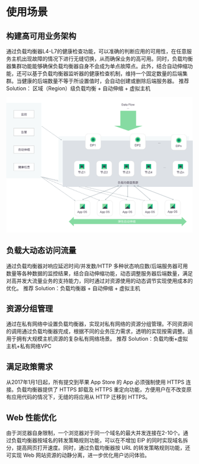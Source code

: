 ---
---

# 使用场景

## 构建高可用业务架构

通过负载均衡器L4-L7的健康检查功能，可以准确的判断应用的可用性，在任意服务主机出现故障的情况下进行无缝切换，从而确保业务的高可用。同时，负载均衡器集群功能能够确保负载均衡器自身不会成为单点故障点。此外，结合自动伸缩功能，还可以基于负载均衡器监听器的健康检查机制，维持一个固定数量的后端集群。当健康的后端数量不等于所设置值时，会自动创建或删除后端服务器。
推荐 Solution： 区域（Region）级负载均衡 + 自动伸缩 + 虚拟主机

![](../_images/Loadbalancer-01.png)

## 负载大动态访问流量

通过负载均衡器对响应延迟时间/并发数/HTTP 多种状态响应数/后端服务器可用数量等各种数据的监控结果，结合自动伸缩功能，动态调整服务器后端数量，满足对高并发大流量业务的支持能力，同时通过对资源使用的动态调节实现使用成本的优化。
推荐 Solution：负载均衡器 + 自动伸缩 + 虚拟主机

## 资源分组管理

通过在私有网络中设置负载均衡器，实现对私有网络的资源分组管理。不同资源间的调用通过负载均衡器完成，根据不同的业务压力需求，透明的实现按需调整。适用于拥有大规模主机资源的复杂私有网络场景。
推荐 Solution：负载均衡+虚拟主机+私有网络VPC

## 满足政策需求

从2017年1月1日起，所有提交到苹果 App Store 的 App 必须强制使用 HTTPS 连接。负载均衡器提供了 HTTPS 卸载及 HTTPS 重定向功能，方便用户在不改变原有应用代码的情况下，无缝的将应用从 HTTP 迁移到 HTTPS。

## Web 性能优化

由于浏览器自身限制，一个浏览器对于同一个域名的最大并发连接在2-10个。通过负载均衡器按域名的转发策略规则功能，可以在不增加 EIP 的同时实现域名拆分，提高网页打开速度。同时，通过负载均衡器按 URL 的转发策略规则功能，还可实现 Web 网站资源的动静分离，进一步优化用户访问体验。
